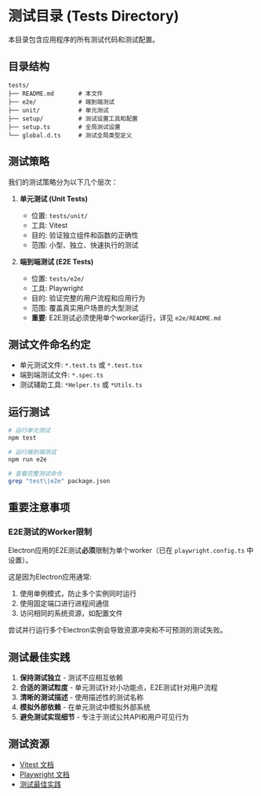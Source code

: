 # 测试目录 (Tests Directory)

本目录包含应用程序的所有测试代码和测试配置。

## 目录结构

```
tests/
├── README.md       # 本文件
├── e2e/            # 端到端测试
├── unit/           # 单元测试
├── setup/          # 测试设置工具和配置
├── setup.ts        # 全局测试设置
└── global.d.ts     # 测试全局类型定义
```

## 测试策略

我们的测试策略分为以下几个层次：

1. **单元测试 (Unit Tests)**
   - 位置: `tests/unit/`
   - 工具: Vitest
   - 目的: 验证独立组件和函数的正确性
   - 范围: 小型、独立、快速执行的测试

2. **端到端测试 (E2E Tests)**
   - 位置: `tests/e2e/`
   - 工具: Playwright
   - 目的: 验证完整的用户流程和应用行为
   - 范围: 覆盖真实用户场景的大型测试
   - **重要**: E2E测试必须使用单个worker运行，详见 `e2e/README.md`

## 测试文件命名约定

- 单元测试文件: `*.test.ts` 或 `*.test.tsx`
- 端到端测试文件: `*.spec.ts`
- 测试辅助工具: `*Helper.ts` 或 `*Utils.ts`

## 运行测试

```bash
# 运行单元测试
npm test

# 运行端到端测试
npm run e2e

# 查看完整测试命令
grep "test\|e2e" package.json
```

## 重要注意事项

### E2E测试的Worker限制

Electron应用的E2E测试**必须**限制为单个worker（已在 `playwright.config.ts` 中设置）。

这是因为Electron应用通常:
1. 使用单例模式，防止多个实例同时运行
2. 使用固定端口进行进程间通信
3. 访问相同的系统资源，如配置文件

尝试并行运行多个Electron实例会导致资源冲突和不可预测的测试失败。

## 测试最佳实践

1. **保持测试独立** - 测试不应相互依赖
2. **合适的测试粒度** - 单元测试针对小功能点，E2E测试针对用户流程
3. **清晰的测试描述** - 使用描述性的测试名称
4. **模拟外部依赖** - 在单元测试中模拟外部系统
5. **避免测试实现细节** - 专注于测试公共API和用户可见行为

## 测试资源

- [Vitest 文档](https://vitest.dev/)
- [Playwright 文档](https://playwright.dev/)
- [测试最佳实践](https://github.com/goldbergyoni/javascript-testing-best-practices) 